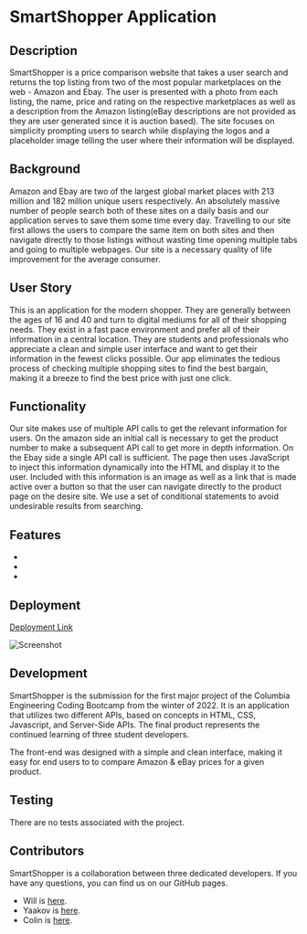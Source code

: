 # SmartShopper Application

## Description
SmartShopper is a price comparison website that takes a user search and returns the top listing from two of the most popular marketplaces on the web - Amazon and Ebay. The user is presented with a photo from each listing, the name, price and rating on the respective marketplaces as well as a description from the Amazon listing(eBay descriptions are not provided as they are user generated since it is auction based). The site focuses on simplicity prompting users to search while displaying the logos and a placeholder image telling the user where their information will be displayed.

## Background
Amazon and Ebay are two of the largest global market places with 213 million and 182 million unique users respectively. An absolutely massive number of people search both of these sites on a daily basis and our application serves to save them some time every day. Travelling to our site first allows the users to compare the same item on both sites and then navigate directly to those listings without wasting time opening multiple tabs and going to multiple webpages. Our site is a necessary quality of life improvement for the average consumer. 

## User Story
This is an application for the modern shopper. They are generally between the ages of 16 and 40 and turn to digital mediums for all of their shopping needs. They exist in a fast pace environment and prefer all of their information in a central location. They are students and professionals who appreciate a clean and simple user interface and want to get their information in the fewest clicks possible. Our app eliminates the tedious process of checking multiple shopping sites to find the best bargain, making it a breeze to find the best price with just one click.

## Functionality 
Our site makes use of multiple API calls to get the relevant information for users. On the amazon side an initial call is necessary to get the product number to make a subsequent API call to get more in depth information. On the Ebay side a single API call is sufficient. The page then uses JavaScript to inject this information dynamically into the HTML and display it to the user. Included with this information is an image as well as a link that is made active over a button so that the user can navigate directly to the product page on the desire site. We use a set of conditional statements to avoid undesirable results from searching. 

## Features
<ul>
 <li></li>
 <li></li>
 <li></li>
</ul>

## Deployment
[Deployment Link](https://will-neal.github.io/SmartShopper-Application)

![Screenshot](https://github.com/Will-Neal/SmartShopper-Application/blob/main/assets/img/screenshot.png?raw=true)

## Development
SmartShopper is the submission for the first major project of the Columbia Engineering Coding Bootcamp from the winter of 2022. It is an application that utilizes two different APIs, based on concepts in HTML, CSS, Javascript, and Server-Side APIs. The final product represents the continued learning of three student developers.

The front-end was designed with a simple and clean interface, making it easy for end users to to compare Amazon & eBay prices for a given product.

## Testing
There are no tests associated with the project.

## Contributors
SmartShopper is a collaboration between three dedicated developers. If you have any questions, you can find us on our GitHub pages.
- Will is [here](https://github.com/Will-Neal).
- Yaakov is [here](https://github.com/yyb613).
- Colin is [here](https://github.com/GundamMosi10).
